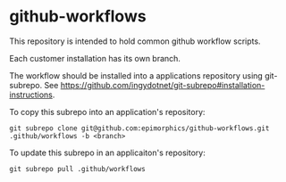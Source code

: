 # github-workflows

This repository is intended to hold common github workflow scripts.

Each customer installation has its own branch.

The workflow should be installed into a applications repository using
git-subrepo. See https://github.com/ingydotnet/git-subrepo#installation-instructions.


To copy this subrepo into an application's repository:
```
git subrepo clone git@github.com:epimorphics/github-workflows.git .github/workflows -b <branch>
```

To update this subrepo in an applicaiton's repository:
```
git subrepo pull .github/workflows
```
